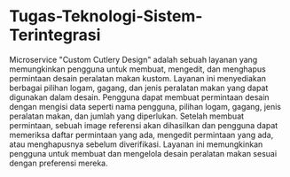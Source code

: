 # Tugas-Teknologi-Sistem-Terintegrasi

Microservice "Custom Cutlery Design" adalah sebuah layanan yang memungkinkan pengguna untuk membuat, mengedit, dan menghapus permintaan desain peralatan makan kustom. Layanan ini menyediakan berbagai pilihan logam, gagang, dan jenis peralatan makan yang dapat digunakan dalam desain. Pengguna dapat membuat permintaan desain dengan mengisi data seperti nama pengguna, pilihan logam, gagang, jenis peralatan makan, dan jumlah yang diperlukan. Setelah membuat permintaan, sebuah image referensi akan dihasilkan dan pengguna dapat memeriksa daftar permintaan yang ada, mengedit permintaan yang ada, atau menghapusnya sebelum diverifikasi. Layanan ini memungkinkan pengguna untuk membuat dan mengelola desain peralatan makan sesuai dengan preferensi mereka.
